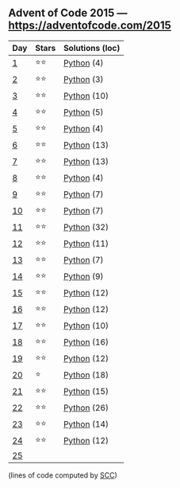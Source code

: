 ## Advent of Code 2015 — https://adventofcode.com/2015

 | Day | Stars | Solutions (loc) |
 |-----|-------|-----------------|
 | [1](https://adventofcode.com/2015/day/1)   | ⭐⭐| [Python](/aoc2015/01/solution.py) (4) |
 | [2](https://adventofcode.com/2015/day/2)   | ⭐⭐| [Python](/aoc2015/02/solution.py) (3) |
 | [3](https://adventofcode.com/2015/day/3)   | ⭐⭐| [Python](/aoc2015/03/solution.py) (10) |
 | [4](https://adventofcode.com/2015/day/4)   | ⭐⭐| [Python](/aoc2015/04/solution.py) (5) |
 | [5](https://adventofcode.com/2015/day/5)   | ⭐⭐| [Python](/aoc2015/05/solution.py) (4) |
 | [6](https://adventofcode.com/2015/day/6)   | ⭐⭐| [Python](/aoc2015/06/solution.py) (13) |
 | [7](https://adventofcode.com/2015/day/7)   | ⭐⭐| [Python](/aoc2015/07/solution.py) (13) |
 | [8](https://adventofcode.com/2015/day/8)   | ⭐⭐| [Python](/aoc2015/08/solution.py) (4) |
 | [9](https://adventofcode.com/2015/day/9)   | ⭐⭐| [Python](/aoc2015/09/solution.py) (7) |
 | [10](https://adventofcode.com/2015/day/10) | ⭐⭐| [Python](/aoc2015/10/solution.py) (7) |
 | [11](https://adventofcode.com/2015/day/11) | ⭐⭐| [Python](/aoc2015/11/solution.py) (32) |
 | [12](https://adventofcode.com/2015/day/12) | ⭐⭐| [Python](/aoc2015/12/solution.py) (11) |
 | [13](https://adventofcode.com/2015/day/13) | ⭐⭐| [Python](/aoc2015/13/solution.py) (7) |
 | [14](https://adventofcode.com/2015/day/14) | ⭐⭐| [Python](/aoc2015/14/solution.py) (9) |
 | [15](https://adventofcode.com/2015/day/15) | ⭐⭐| [Python](/aoc2015/15/solution.py) (12) |
 | [16](https://adventofcode.com/2015/day/16) | ⭐⭐| [Python](/aoc2015/16/solution.py) (12) |
 | [17](https://adventofcode.com/2015/day/17) | ⭐⭐| [Python](/aoc2015/17/solution.py) (10) |
 | [18](https://adventofcode.com/2015/day/18) | ⭐⭐| [Python](/aoc2015/18/solution.py) (16) |
 | [19](https://adventofcode.com/2015/day/19) | ⭐⭐| [Python](/aoc2015/19/solution.py) (12) |
 | [20](https://adventofcode.com/2015/day/20) | ⭐  | [Python](/aoc2015/20/solution.py) (18) |
 | [21](https://adventofcode.com/2015/day/21) | ⭐⭐| [Python](/aoc2015/21/solution.py) (15) |
 | [22](https://adventofcode.com/2015/day/22) | ⭐⭐| [Python](/aoc2015/22/solution.py) (26) |
 | [23](https://adventofcode.com/2015/day/23) | ⭐⭐| [Python](/aoc2015/23/solution.py) (14) |
 | [24](https://adventofcode.com/2015/day/24) | ⭐⭐| [Python](/aoc2015/24/solution.py) (12) |
 | [25](https://adventofcode.com/2015/day/25) | | |

(lines of code computed by [SCC](https://github.com/boyter/scc))
